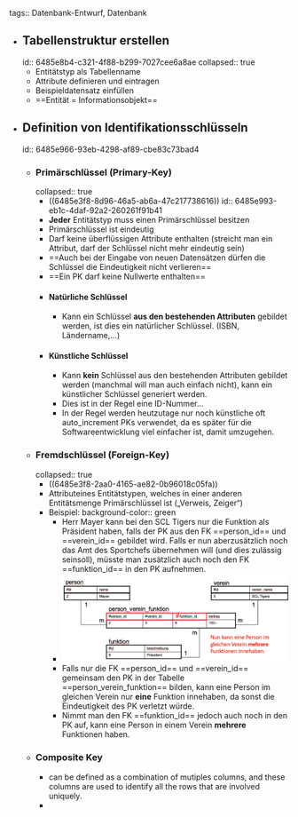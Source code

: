 tags:: Datenbank-Entwurf, Datenbank

- ## Tabellenstruktur erstellen
  id:: 6485e8b4-c321-4f88-b299-7027cee6a8ae
  collapsed:: true
	- Entitätstyp als Tabellenname
	- Attribute definieren und eintragen
	- Beispieldatensatz einfüllen
	- ==Entität = Informationsobjekt==
- ## Definition von Identifikationsschlüsseln
  id:: 6485e966-93eb-4298-af89-cbe83c73bad4
	- ### Primärschlüssel (Primary-Key)
	  collapsed:: true
		- ((6485e3f8-8d96-46a5-ab6a-47c217738616))
		  id:: 6485e993-eb1c-4daf-92a2-260261f91b41
		- **Jeder** Entitätstyp muss einen Primärschlüssel besitzen
		- Primärschlüssel ist eindeutig
		- Darf keine überflüssigen Attribute enthalten (streicht man ein Attribut, darf der
		  Schlüssel nicht mehr eindeutig sein)
		- ==Auch bei der Eingabe von neuen Datensätzen dürfen die Schlüssel die Eindeutigkeit nicht verlieren==
		- ==Ein PK darf keine Nullwerte enthalten==
		- #### Natürliche Schlüssel
			- Kann ein Schlüssel **aus den bestehenden Attributen** gebildet werden, ist dies ein natürlicher Schlüssel. (ISBN, Ländername,...)
		- #### Künstliche Schlüssel
			- Kann **kein** Schlüssel aus den bestehenden Attributen gebildet werden (manchmal will man auch einfach nicht), kann ein künstlicher Schlüssel generiert werden.
			- Dies ist in der Regel eine ID-Nummer…
			- In der Regel werden heutzutage nur noch künstliche oft auto_increment PKs verwendet, da es später für die Softwareentwicklung viel einfacher ist, damit umzugehen.
	- ### Fremdschlüssel (Foreign-Key)
	  collapsed:: true
		- ((6485e3f8-2aa0-4165-ae82-0b96018c05fa))
		- Attributeines Entitätstypen, welches in einer anderen Entitätsmenge Primärschlüssel ist („Verweis, Zeiger“)
		- Beispiel:
		  background-color:: green
			- Herr Mayer kann bei den SCL Tigers nur die Funktion als Präsident haben, falls der PK aus den FK ==person_id== und ==verein_id== gebildet wird. Falls er nun aberzusätzlich noch das Amt des Sportchefs übernehmen will (und dies zulässig seinsoll), müsste man zusätzlich auch noch den FK ==funktion_id== in den PK aufnehmen.
			- ![Bildschirmfoto 2023-06-11 um 17.42.53.png](../assets/Bildschirmfoto_2023-06-11_um_17.42.53_1686498176041_0.png)
			- Falls nur die FK ==person_id== und ==verein_id== gemeinsam den PK in der Tabelle ==person_verein_funktion== bilden, kann eine Person im gleichen
			  Verein nur **eine** Funktion innehaben, da sonst die Eindeutigkeit des PK verletzt würde.
			- Nimmt man den FK ==funktion_id== jedoch auch noch in den PK auf, kann eine Person in einem Verein **mehrere** Funktionen haben.
	- ### Composite Key
		- can be defined as a combination of mutiples columns, and these columns are used to identify all the rows that are involved uniquely.
		-